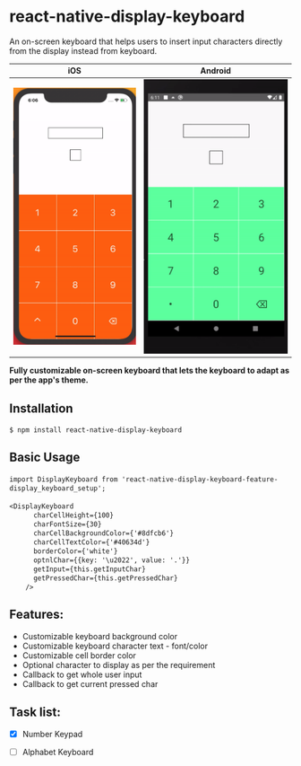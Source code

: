 # react-native-display-keyboard
An on-screen keyboard that helps users to insert input characters directly from the display instead from keyboard.


iOS                 |  Android
:------------------:|:-------------------------:
![](ios-demo.gif)   |  ![](android-demo.gif)


**Fully customizable on-screen keyboard that lets the keyboard to adapt as per the app's theme.**

## Installation

```
$ npm install react-native-display-keyboard
```

## Basic Usage

```
import DisplayKeyboard from 'react-native-display-keyboard-feature-display_keyboard_setup';

<DisplayKeyboard
      charCellHeight={100}
      charFontSize={30}
      charCellBackgroundColor={'#8dfcb6'}
      charCellTextColor={'#40634d'}
      borderColor={'white'}
      optnlChar={{key: '\u2022', value: '.'}}
      getInput={this.getInputChar}
      getPressedChar={this.getPressedChar}
    />
```


## Features:
- Customizable keyboard background color
- Customizable keyboard character text - font/color
- Customizable cell border color
- Optional character to display as per the requirement
- Callback to get whole user input
- Callback to get current pressed char

## Task list:
- [x] Number Keypad
- [ ] Alphabet Keyboard




